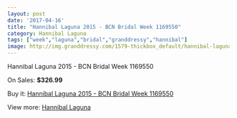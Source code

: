 ```yaml
---
layout: post
date: '2017-04-16'
title: "Hannibal Laguna 2015 - BCN Bridal Week 1169550"
category: Hannibal Laguna
tags: ["week","laguna","bridal","granddressy","hannibal"]
image: http://img.granddressy.com/1579-thickbox_default/hannibal-laguna-2015-bcn-bridal-week-1169550.jpg
---
```

Hannibal Laguna 2015 - BCN Bridal Week 1169550

On Sales: **$326.99**
<a href="https://www.granddressy.com/en/hannibal-laguna/1255-hannibal-laguna-2015-bcn-bridal-week-1169550.html"><amp-img layout="responsive" width="600" height="600" src="//img.granddressy.com/1579-thickbox_default/hannibal-laguna-2015-bcn-bridal-week-1169550.jpg" alt="Hannibal Laguna 2015 - BCN Bridal Week 1169550 0" /></a>

Buy it: [Hannibal Laguna 2015 - BCN Bridal Week 1169550](https://www.granddressy.com/en/hannibal-laguna/1255-hannibal-laguna-2015-bcn-bridal-week-1169550.html "Hannibal Laguna 2015 - BCN Bridal Week 1169550")

View more: [Hannibal Laguna](https://www.granddressy.com/en/67-hannibal-laguna "Hannibal Laguna")